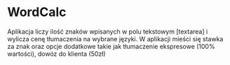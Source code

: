 # WordCalc

Aplikacja liczy ilość znaków wpisanych w polu tekstowym [textarea] i wylicza cenę tłumaczenia na wybrane języki. 
W aplikacji mieści się stawka za znak oraz opcje dodatkowe takie jak tłumaczenie ekspresowe (100% wartości), dowóz do klienta (50zł)
